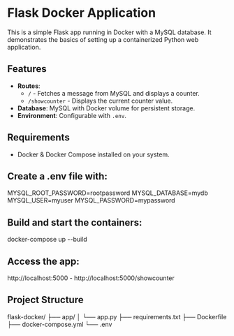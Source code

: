 # Flask Docker Application

This is a simple Flask app running in Docker with a MySQL database. It demonstrates the basics of setting up a containerized Python web application.

## Features
- **Routes**:
  - `/` - Fetches a message from MySQL and displays a counter.
  - `/showcounter` - Displays the current counter value.
- **Database**: MySQL with Docker volume for persistent storage.
- **Environment**: Configurable with `.env`.

## Requirements
- Docker & Docker Compose installed on your system.

## Create a .env file with:
MYSQL_ROOT_PASSWORD=rootpassword
MYSQL_DATABASE=mydb
MYSQL_USER=myuser
MYSQL_PASSWORD=mypassword

## Build and start the containers:
docker-compose up --build

## Access the app: 
http://localhost:5000 -
http://localhost:5000/showcounter

## Project Structure
flask-docker/
├── app/
│   └── app.py
├── requirements.txt
├── Dockerfile
├── docker-compose.yml
└── .env

